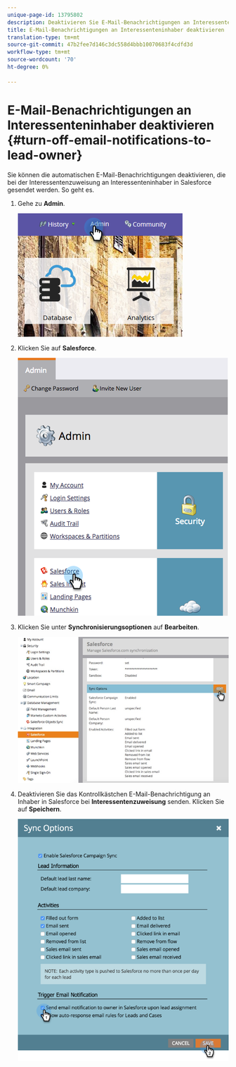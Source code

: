 ```yaml
---
unique-page-id: 13795802
description: Deaktivieren Sie E-Mail-Benachrichtigungen an Interessenteninhaber - Marketing-Dokumente - Produktdokumentation
title: E-Mail-Benachrichtigungen an Interessenteninhaber deaktivieren
translation-type: tm+mt
source-git-commit: 47b2fee7d146c3dc558d4bbb10070683f4cdfd3d
workflow-type: tm+mt
source-wordcount: '70'
ht-degree: 0%

---
```



# E-Mail-Benachrichtigungen an Interessenteninhaber deaktivieren {#turn-off-email-notifications-to-lead-owner}

Sie können die automatischen E-Mail-Benachrichtigungen deaktivieren, die bei der Interessentenzuweisung an Interessenteninhaber in Salesforce gesendet werden. So geht es.

1. Gehe zu **Admin**.

   ![](assets/admin-1.png)

1. Klicken Sie auf **Salesforce**.

   ![](assets/adminsalesforce.png)

1. Klicken Sie unter **Synchronisierungsoptionen** auf **Bearbeiten**.

   ![](assets/salesforcesummary2.jpg)

1. Deaktivieren Sie das Kontrollkästchen E-Mail-Benachrichtigung an Inhaber in Salesforce bei **Interessentenzuweisung** senden. Klicken Sie auf **Speichern**.

   ![](assets/new-screen.png)

